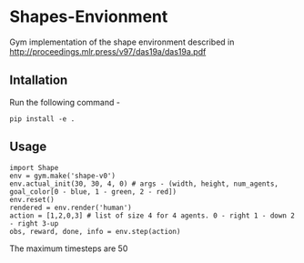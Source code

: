 # Shapes-Envionment
Gym implementation of the shape environment described in http://proceedings.mlr.press/v97/das19a/das19a.pdf

## Intallation
Run the following command - 
```
pip install -e .
```

## Usage
```
import Shape
env = gym.make('shape-v0')
env.actual_init(30, 30, 4, 0) # args - (width, height, num_agents, goal_color[0 - blue, 1 - green, 2 - red])
env.reset()
rendered = env.render('human')
action = [1,2,0,3] # list of size 4 for 4 agents. 0 - right 1 - down 2 - right 3-up
obs, reward, done, info = env.step(action)
```
The maximum timesteps are 50
